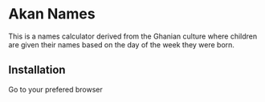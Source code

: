 # Akan Names
This is a names calculator derived from the Ghanian culture
where children are given their names based on the day of the week they were born.

## Installation
Go to your prefered browser
